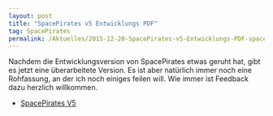 ```yaml
---
layout: post
title: "SpacePirates v5 Entwicklungs PDF"
tag: SpacePirates
permalink: /Aktuelles/2015-12-20-SpacePirates-v5-Entwicklungs-PDF-spacepirates
---
```


Nachdem die Entwicklungsversion von SpacePirates etwas geruht hat, gibt es jetzt eine überarbeitete Version. Es ist aber natürlich immer noch eine Rohfassung, an der ich noch einiges feilen will. Wie immer ist Feedback dazu herzlich willkommen.

- [SpacePirates V5](https://spacepirates.jcgames.de/Spielregeln/)
